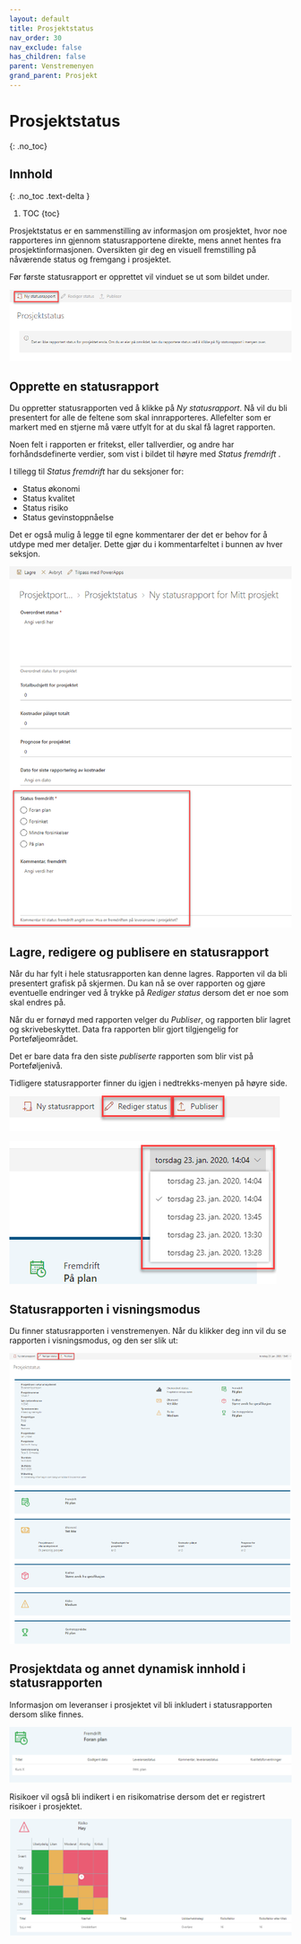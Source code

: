 ```yaml
---
layout: default
title: Prosjektstatus
nav_order: 30
nav_exclude: false
has_children: false
parent: Venstremenyen
grand_parent: Prosjekt
---
```


# Prosjektstatus
{: .no_toc}

## Innhold
{: .no_toc .text-delta }

1. TOC
{toc}

Prosjektstatus er en sammenstilling av informasjon om prosjektet, hvor noe rapporteres inn gjennom statusrapportene direkte, mens annet hentes fra prosjektinformasjonen. Oversikten gir deg en visuell fremstilling på nåværende status og fremgang i prosjektet.

Før første statusrapport er opprettet vil vinduet se ut som bildet under.

![](./media/image49.png)

## Opprette en statusrapport

Du oppretter statusrapporten ved å klikke på *Ny statusrapport*. Nå vil du bli presentert for alle de feltene som skal innrapporteres. Allefelter som er markert med en stjerne må være utfylt for at du skal få lagret rapporten.

Noen felt i rapporten er fritekst, eller tallverdier, og andre har forhåndsdefinerte verdier, som vist i bildet til høyre med *Status fremdrift* .

I tillegg til *Status fremdrift* har du seksjoner for:

  - Status økonomi
  - Status kvalitet
  - Status risiko
  - Status gevinstoppnåelse

Det er også mulig å legge til egne kommentarer der det er behov for å utdype med mer detaljer. Dette gjør du i kommentarfeltet i bunnen av hver seksjon.

![](./media/image50.png)

## Lagre, redigere og publisere en statusrapport

Når du har fylt i hele statusrapporten kan denne lagres. Rapporten vil da bli presentert grafisk på skjermen. Du kan nå se over rapporten og gjøre eventuelle endringer ved å trykke på *Rediger status* dersom det er noe som skal endres på.

Når du er fornøyd med rapporten velger du *Publiser*, og rapporten blir lagret og skrivebeskyttet. Data fra rapporten blir gjort tilgjengelig for Porteføljeområdet.

Det er bare data fra den siste *publiserte* rapporten som blir vist på Porteføljenivå.

Tidligere statusrapporter finner du igjen i nedtrekks-menyen på høyre side.

![](./media/image51.png) 

![](./media/image52.png)

## Statusrapporten i visningsmodus

Du finner statusrapporten i venstremenyen. Når du klikker deg inn vil du se rapporten i visningsmodus, og den ser slik ut:

![](./media/image53.png)

## Prosjektdata og annet dynamisk innhold i statusrapporten

Informasjon om leveranser i prosjektet vil bli inkludert i
statusrapporten dersom slike finnes.

![](./media/image54.png)

Risikoer vil også bli indikert i en risikomatrise dersom det er
registrert risikoer i prosjektet.

![](./media/image55.png)